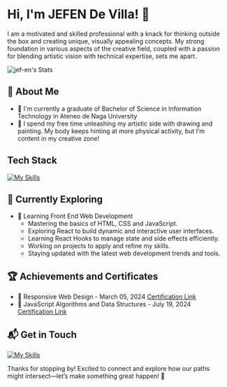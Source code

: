 # Hi, I'm JEFEN De Villa! 👋

I am a motivated and skilled professional with a knack for thinking outside the box and creating unique, visually appealing concepts. My strong foundation in various aspects of the creative field, coupled with a passion for blending artistic vision with technical expertise, sets me apart.

![jef-en's Stats](https://github-readme-stats.vercel.app/api?username=jef-en&theme=vue-dark&show_icons=true&hide_border=true&count_private=true)

## 🚀 About Me

- 🔭 I'm currently a graduate of Bachelor of Science in Information Technology in Ateneo de Naga University
- 👯 I spend my free time unleashing my artistic side with drawing and painting. My body keeps hinting at more physical activity, but I’m content in my creative zone!

## Tech Stack
[![My Skills](https://skillicons.dev/icons?i=html,css,js,react,py,cs,cpp,unity,xd,figma)](https://skillicons.dev)

## 🌱 Currently Exploring

- 🚀 Learning Front End Web Development
  - Mastering the basics of HTML, CSS and JavaScript.
  - Exploring React to build dynamic and interactive user interfaces.
  - Learning React Hooks to manage state and side effects efficiently.
  - Working on projects to apply and refine my skills.
  - Staying updated with the latest web development trends and tools.

 ## 🏆 Achievements and Certificates

- 🌟 Responsive Web Design - March 05, 2024 [Certification Link](https://www.freecodecamp.org/certification/Jef-en/responsive-web-design)
- 🌟 JavaScript Algorithms and Data Structures - July 19, 2024 [Certification Link](https://www.freecodecamp.org/certification/Jef-en/javascript-algorithms-and-data-structures-v8)

 ## 📬 Get in Touch

[![My Skills](https://skillicons.dev/icons?i=linked)](https://skillicons.dev)

Thanks for stopping by! Excited to connect and explore how our paths might intersect—let’s make something great happen! 🚀

<!--

Here are some ideas to get you started:

- 🔭 I’m currently working on ...
- 🌱 I’m currently learning ...
- 👯 I’m looking to collaborate on ...
- 🤔 I’m looking for help with ...
- 💬 Ask me about ...
- 📫 How to reach me: ...
- 😄 Pronouns: ...
- ⚡ Fun fact: ...
-->
